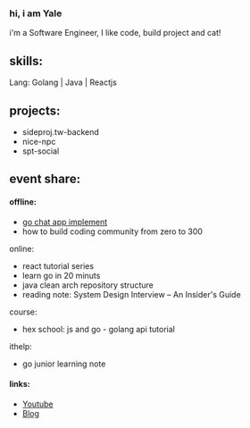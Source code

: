 ### hi, i am Yale
i'm a Software Engineer, I like code, build project and cat!

## skills:
Lang: Golang | Java | Reactjs

## projects:
- sideproj.tw-backend
- nice-npc
- spt-social

## event share:
#### offline:
- [go chat app implement](https://docs.google.com/presentation/d/1PvJi6tJVPd2hFZ_abEP4DfYlnq_-LbgGDWNjh3qQ8eY/edit?usp=sharing)
- how to build coding community from zero to 300

online:
- react tutorial series
- learn go in 20 minuts
- java clean arch repository structure
- reading note: System Design Interview – An Insider's Guide

course:
- hex school: js and go - golang api tutorial

ithelp:
- go junior learning note

#### links:
- [Youtube](https://www.youtube.com/@yalecode918)
- [Blog](https://cbot918.github.io/webblog)



<!-- ### Blog
- [Yale WebDev](https://cbot918.github.io/webblog)
- [Yale Tutor](https://cbot918.github.io/tutorblog)
- [Yale Code](https://cbot918.github.io/codeblog) -->

<!-- ### Projects
- [PO文網站 MERN](https://github.com/cbot918/igclone918)
- [線上即時共筆 MERN](https://github.com/cbot918/qdoc918)
- [PO文網站 Go重構版](https://github.com/cbot918/grpost-gozero)
- [文字網遊 FPO](https://github.com/cbot918/fss) -->
<!-- ### 🌱 project working on
- [grpost](https://github.com/cbot918/grpost) - a simlpe social website based on go postgres and react
- [qchat](https://github.com/cbot918/qchat) - a chat app

### 🌱 library working on
- [wsy](https://github.com/cbot918/liby/wsy) - a websocket app with zero dependency

### 🌱 library archieve
- [reacty](https://github.com/cbot918/reacty) - a react, jsx, babel, vite toolchain practice minimal poc implement 

### 😄 some fun project for myself
- [gob](https://github.com/cbot918/gob) - a build tool for quick start project
- [dbmg](https://github.com/cbot918/dbmg) - a minimal db migrate tool for person side-project use
- [infra-auto](https://github.com/cbot918/infra-auto) - some auto script that super convenient for me setup develope environment  
- [template](https://github.com/cbot918/template) - some template that I build when practicing someting, its very useful for me
- [tools](https://github.com/cbot918/tools) - build some tool for increase develop speed

<br>

### 🔭 links

#### Blog and tool
- blog: https://github.com/cbot918/youtube/tree/blog
- tools: https://github.com/cbot918/tools

#### Githubs 

- main: https://github.com/cbot918
- deprecated: https://github.com/nodev918
- deprecated: https://github.com/yale918



<!--
Here are some ideas to get you started:

- 
- 🌱 I’m currently learning ...
- 👯 I’m looking to collaborate on ...
- 🤔 I’m looking for help with ...
- 💬 Ask me about ...
- 📫 How to reach me: ...
- 😄 Pronouns: ...
- ⚡ Fun fact: ... --> 
